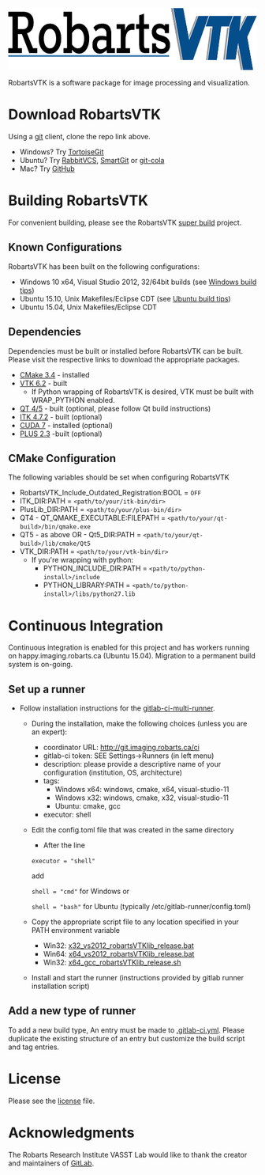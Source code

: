 <img src="Docs/readme/images/robartsvtk.png" alt="RobartsVTK" height="125px"/>

RobartsVTK is a software package for image processing and visualization.

# Download RobartsVTK

Using a [git](https://en.wikipedia.org/wiki/Git_(software)) client, clone the repo link above.
* Windows? Try [TortoiseGit](https://tortoisegit.org/download/)
* Ubuntu? Try [RabbitVCS](http://rabbitvcs.org/), [SmartGit](http://www.syntevo.com/smartgit/) or [git-cola](http://git-cola.github.io/downloads.html)
* Mac? Try [GitHub](https://desktop.github.com/)

# Building RobartsVTK
For convenient building, please see the RobartsVTK [super build](http://git.imaging.robarts.ca/vasst/RobartsVTKBuild) project.

## Known Configurations
RobartsVTK has been built on the following configurations:
* Windows 10 x64, Visual Studio 2012, 32/64bit builds (see [Windows build tips](Docs/readme/windows.md))
* Ubuntu 15.10, Unix Makefiles/Eclipse CDT (see [Ubuntu build tips](Docs/readme/ubuntu.md))
* Ubuntu 15.04, Unix Makefiles/Eclipse CDT

## Dependencies
Dependencies must be built or installed before RobartsVTK can be built. Please visit the respective links to download the appropriate packages.
* [CMake 3.4](https://cmake.org/download/) - installed
* [VTK 6.2](http://www.vtk.org/download/) - built
   * If Python wrapping of RobartsVTK is desired, VTK must be built with WRAP_PYTHON enabled.
* [QT 4/5](http://download.qt.io/archive/qt/) - built (optional, please follow Qt build instructions)
* [ITK 4.7.2](http://www.itk.org/ITK/resources/software.html) - built (optional)
* [CUDA 7](https://developer.nvidia.com/cuda-downloads) - installed (optional)
* [PLUS 2.3](http://plustoolkit.org) -built (optional)

## CMake Configuration
The following variables should be set when configuring RobartsVTK
* RobartsVTK_Include_Outdated_Registration:BOOL = `OFF`
* ITK_DIR:PATH = `<path/to/your/itk-bin/dir>`
* PlusLib_DIR:PATH = `<path/to/your/plus-bin/dir>`
* QT4 - QT_QMAKE_EXECUTABLE:FILEPATH = `<path/to/your/qt-build>/bin/qmake.exe`
* QT5 - as above OR - Qt5_DIR:PATH = `<path/to/your/qt-build>/lib/cmake/Qt5`
* VTK_DIR:PATH = `<path/to/your/vtk-bin/dir>`
    * If you're wrapping with python:
        * PYTHON_INCLUDE_DIR:PATH = `<path/to/python-install>/include`
        * PYTHON_LIBRARY:PATH = `<path/to/python-install>/libs/python27.lib`

# Continuous Integration
Continuous integration is enabled for this project and has workers running on happy.imaging.robarts.ca (Ubuntu 15.04). Migration to a permanent build system is on-going.

## Set up a runner
* Follow installation instructions for the [gitlab-ci-multi-runner](https://gitlab.com/gitlab-org/gitlab-ci-multi-runner). 
    * During the installation, make the following choices (unless you are an expert):
        * coordinator URL: http://git.imaging.robarts.ca/ci
        * gitlab-ci token: SEE Settings->Runners (in left menu)
        * description: please provide a descriptive name of your configuration (institution, OS, architecture)
        * tags:
            * Windows x64: windows, cmake, x64, visual-studio-11
            * Windows x32: windows, cmake, x32, visual-studio-11
            * Ubuntu: cmake, gcc
        * executor: shell
    * Edit the config.toml file that was created in the same directory
        * After the line
        
        `executor = "shell"`
        
        add
        
        `shell = "cmd"` for Windows or 
        
        `shell = "bash"` for Ubuntu (typically /etc/gitlab-runner/config.toml)
    * Copy the appropriate script file to any location specified in your PATH environment variable
        * Win32: [x32_vs2012_robartsVTKlib_release.bat](Docs/scripts/x32_vs2012_robartsVTKlib_release.bat)
        * Win64: [x64_vs2012_robartsVTKlib_release.bat](Docs/scripts/x64_vs2012_robartsVTKlib_release.bat)
        * Win32: [x64_gcc_robartsVTKlib_release.sh](Docs/scripts/x64_gcc_robartsVTKlib_release.sh)
    * Install and start the runner (instructions provided by gitlab runner installation script)

## Add a new type of runner
To add a new build type, An entry must be made to [.gitlab-ci.yml](../../.gitlab-ci.yml). Please duplicate the existing structure of an entry but customize the build script and tag entries.

# License
Please see the [license](LICENSE.md) file.

# Acknowledgments
The Robarts Research Institute VASST Lab would like to thank the creator and maintainers of [GitLab](https://about.gitlab.com/).